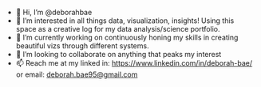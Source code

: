 - 👋 Hi, I’m @deborahbae
- 👀 I’m interested in all things data, visualization, insights! Using this space as a creative log for my data analysis/science portfolio.
- 🌱 I’m currently working on continuously honing my skills in creating beautiful vizs through different systems. 
- 💞️ I’m looking to collaborate on anything that peaks my interest
- 📫 Reach me at my linked in: https://www.linkedin.com/in/deborah-bae/ or email: deborah.bae95@gmail.com

<!---
deborahbae/deborahbae is a ✨ special ✨ repository because its `README.md` (this file) appears on your GitHub profile.
You can click the Preview link to take a look at your changes.
--->
